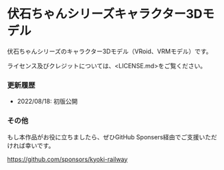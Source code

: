 伏石ちゃんシリーズキャラクター3Dモデル
===================================

伏石ちゃんシリーズのキャラクター3Dモデル（VRoid、VRMモデル）です。

ライセンス及びクレジットについては、<LICENSE.md>をご覧ください。


### 更新履歴

* 2022/08/18: 初版公開

### その他

もし本作品がお役に立ちましたら、ぜひGitHub Sponsers経由でご支援いただければ幸いです。

<https://github.com/sponsors/kyoki-railway>
